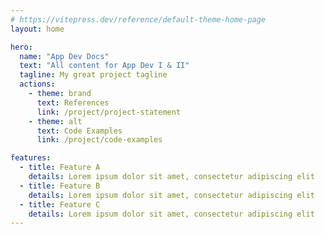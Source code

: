 ```yaml
---
# https://vitepress.dev/reference/default-theme-home-page
layout: home

hero:
  name: "App Dev Docs"
  text: "All content for App Dev I & II"
  tagline: My great project tagline
  actions:
    - theme: brand
      text: References
      link: /project/project-statement
    - theme: alt
      text: Code Examples
      link: /project/code-examples

features:
  - title: Feature A
    details: Lorem ipsum dolor sit amet, consectetur adipiscing elit
  - title: Feature B
    details: Lorem ipsum dolor sit amet, consectetur adipiscing elit
  - title: Feature C
    details: Lorem ipsum dolor sit amet, consectetur adipiscing elit
---
```

